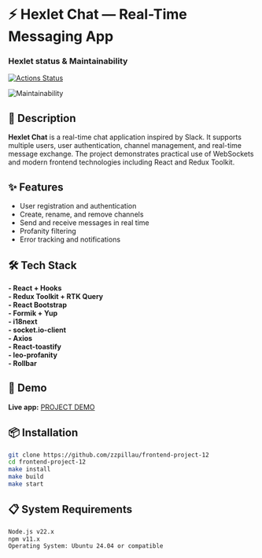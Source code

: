 # ⚡️ Hexlet Chat — Real-Time Messaging App

### Hexlet status & Maintainability
[![Actions Status](https://github.com/zzpillau/frontend-project-12/actions/workflows/hexlet-check.yml/badge.svg)](https://github.com/zzpillau/frontend-project-12/actions)

![Maintainability](https://sonarcloud.io/api/project_badges/measure?project=zzpillau_frontend-project-12&metric=sqale_rating)

## 📌 Description

**Hexlet Chat** is a real-time chat application inspired by Slack. It supports multiple users, user authentication, channel management, and real-time message exchange. The project demonstrates practical use of WebSockets and modern frontend technologies including React and Redux Toolkit.

## ✨ Features

- User registration and authentication  
- Create, rename, and remove channels  
- Send and receive messages in real time  
- Profanity filtering  
- Error tracking and notifications  

## 🛠️ Tech Stack

**- React + Hooks**  
**- Redux Toolkit + RTK Query**  
**- React Bootstrap**  
**- Formik + Yup**  
**- i18next**  
**- socket.io-client**  
**- Axios**  
**- React-toastify**  
**- leo-profanity**  
**- Rollbar**  

## 🚀 Demo

**Live app:** [PROJECT DEMO](https://frontend-project-12-9a36.onrender.com/)  

## 📦 Installation

```bash
git clone https://github.com/zzpillau/frontend-project-12
cd frontend-project-12
make install
make build
make start
```

## 📋 System Requirements

```bash
Node.js v22.x
npm v11.x
Operating System: Ubuntu 24.04 or compatible
```
